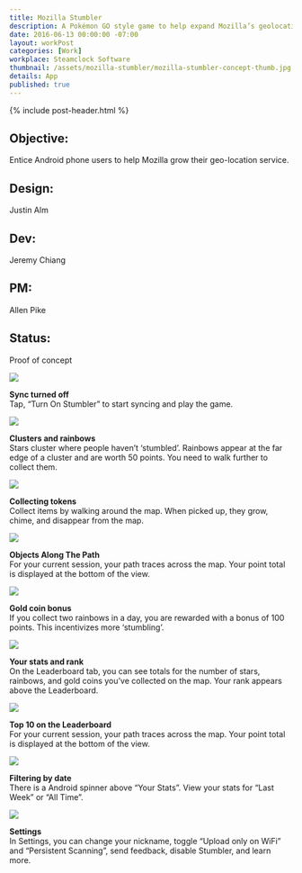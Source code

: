 ```yaml
---
title: Mozilla Stumbler
description: A Pokémon GO style game to help expand Mozilla’s geolocation services.
date: 2016-06-13 00:00:00 -07:00
layout: workPost
categories: [Work]
workplace: Steamclock Software
thumbnail: /assets/mozilla-stumbler/mozilla-stumbler-concept-thumb.jpg
details: App
published: true
---
```


<div class="mw-1024  u-mar-auto  u-mar-b05">
    {% include post-header.html %}
    <div class="project-metadata  u-mar-auto  u-mar-t05  u-mar-b00">
        <div class="objective">
            <h2 class="as-h5  u-noMargin  u-mar-b01"><strong>Objective</strong>:</h2>
            <p class="u-noMargin  u-mar-b02">Entice Android phone users to help Mozilla grow their geo-location service.</p>
        </div>
        <div>
            <h2 class="as-h5  u-noMargin  u-mar-b01"><strong>Design</strong>:</h2>
            <p class="u-noMargin  u-mar-b02">Justin Alm</p>
        </div>
        <div>
            <h2 class="as-h5  u-noMargin  u-mar-b01"><strong>Dev</strong>:</h2>
            <p class="u-noMargin  u-mar-b02">Jeremy Chiang</p>
        </div>
        <div>
            <h2 class="as-h5  u-noMargin  u-mar-b01"><strong>PM</strong>:</h2>
            <p class="u-noMargin  u-mar-b02">Allen Pike</p>
        </div>
        <div>
            <h2 class="as-h5  u-noMargin  u-mar-b01"><strong>Status</strong>:</h2>
            <p class="u-noMargin  u-mar-b02">Proof of concept</p>
        </div>
    </div>
</div>

<div class="mw-1024  u-mar-auto  u-mar-b05">
    <div class="Grid  Grid--withGutters">
        <!-- First row -->
        <div class="Grid-cell  u-size1of3">
            <img class="u-rounded-corners  u-border-shadow"  src="/assets/mozilla-stumbler/mozilla-stumbler-sync-off@2x.jpg"/>
            <p><strong>Sync turned off</strong><br>Tap, “Turn On Stumbler” to start syncing and play the game.</p>
        </div>
        <div class="Grid-cell  u-size1of3">
            <img class="u-rounded-corners  u-border-shadow"  src="/assets/mozilla-stumbler/mozilla-stumbler-map@2x.jpg"/>
            <p><strong>Clusters and rainbows</strong><br>Stars cluster where people haven’t ‘stumbled’. Rainbows appear at the far edge of a cluster and are worth 50 points. You need to walk further to collect them.</p>
        </div>
        <div class="Grid-cell  u-size1of3">
            <img class="u-rounded-corners  u-border-shadow"  src="/assets/mozilla-stumbler/mozilla-stumbler-star-pick-up@2x.jpg"/>
            <p><strong>Collecting tokens</strong><br>Collect items by walking around the map. When picked up, they grow, chime, and disappear from the map.</p>
        </div>
        <!-- Second row -->
        <div class="Grid-cell  u-size1of3">
            <img class="u-rounded-corners  u-border-shadow" src="/assets/mozilla-stumbler/mozilla-stumbler-gather-on-path@2x.jpg"/>
            <p><strong>Objects Along The Path</strong><br>For your current session, your path traces across the map. Your point total is displayed at the bottom of the view.</p>
        </div>
        <div class="Grid-cell  u-size1of3">
            <img class="u-rounded-corners  u-border-shadow"  src="/assets/mozilla-stumbler/mozilla-stumbler-gold-coin-bonus@2x.jpg"/>
            <p><strong>Gold coin bonus</strong><br>If you collect two rainbows in a day, you are rewarded with a bonus of 100 points. This incentivizes more ‘stumbling’.</p>
        </div>
        <div class="Grid-cell  u-size1of3">
            <img class="u-rounded-corners  u-border-shadow"  src="/assets/mozilla-stumbler/mozilla-stumbler-leaderboard@2x.jpg"/>
            <p><strong>Your stats and rank</strong><br>On the Leaderboard tab, you can see totals for the number of stars, rainbows, and gold coins you’ve collected on the map. Your rank appears above the Leaderboard.</p>
        </div>
        <!-- Third row -->
        <div class="Grid-cell  u-size1of3">
            <img class="u-rounded-corners  u-border-shadow" src="/assets/mozilla-stumbler/mozilla-stumbler-leaderboard-ranking@2x.jpg"/>
            <p><strong>Top 10 on the Leaderboard</strong><br>For your current session, your path traces across the map. Your point total is displayed at the bottom of the view.</p>
        </div>
        <div class="Grid-cell  u-size1of3">
            <img class="u-rounded-corners  u-border-shadow"  src="/assets/mozilla-stumbler/mozilla-stumbler-leaderboard-date-range@2x.jpg"/>
            <p><strong>Filtering by date</strong><br>There is a Android spinner above “Your Stats”. View your stats for “Last Week” or “All Time”.</p>
        </div>
        <div class="Grid-cell  u-size1of3">
            <img class="u-rounded-corners  u-border-shadow"  src="/assets/mozilla-stumbler/mozilla-stumbler-settings@2x.jpg"/>
            <p class="u-mar-b00"><strong>Settings</strong><br>In Settings, you can change your nickname, toggle “Upload only on WiFi” and “Persistent Scanning”, send feedback, disable Stumbler, and learn more.</p>
        </div>
    </div>
</div>